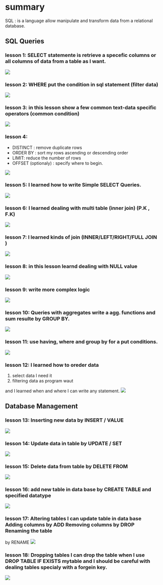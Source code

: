 # summary

SQL : is a language allow manipulate and transform data from a relational database.

## SQL Queries


### lesson 1: SELECT statemente is retrieve a specefic columns or all columns of data from a table as I want.
![](/images/sql/lesson1.jpg)

### lesson 2: WHERE put the condition in sql statement (filter data)
![](/images/sql/lesson2.jpg)

### lesson 3: in this lesson show a few common text-data specific operators (common condition)
![](/images/sql/lesson3.jpg)

### lesson 4: 
* DISTINCT : remove duplicate rows
* ORDER BY : sort my rows ascending or descending order
* LIMIT: reduce the number of rows
* OFFSET (optionaly) : specify where to begin.

![](/images/sql/lesson4.jpg)
### lesson 5: I learned how to write Simple SELECT Queries.
![](/images/sql/lesson5.jpg)
### lesson 6: I learned dealing with multi table (inner join)  (P.K , F.K)
![](/images/sql/lesson6.jpg)
### lesson 7: I learned kinds of join (INNER/LEFT/RIGHT/FULL JOIN )
![](/images/sql/lesson7.jpg)
### lesson 8: in this lesson learnd dealing with NULL value
![](/images/sql/lesson8.jpg)
### lesson 9: write more complex logic
![](/images/sql/lesson9.jpg)
### lesson 10: Queries with aggregates write a agg. functions and sum resulte by GROUP BY.
![](/images/sql/lesson10.jpg)
### lesson 11: use having, where and group by for a put conditions.
![](/images/sql/lesson11.jpg)
### lesson 12: I learned how to oreder data 
1. select data I need it 
2. filtering data as program waut

and I learned when and where I can write any statement.
![](/images/sql/lesson12.jpg)
## Database Management

### lesson 13: Inserting new data by INSERT / VALUE
![](/images/sql/lesson13.jpg)
### lesson 14: Update data in table by UPDATE / SET
![](/images/sql/lesson14.jpg)
### lesson 15: Delete data from table by DELETE FROM
![](/images/sql/lesson15.jpg)
### lesson 16: add new table in data base by  CREATE TABLE and specified datatype
![](/images/sql/lesson16.jpg)
### lesson 17: Altering tables I can update table in data base Adding columns by ADD Removing columns by DROP Renaming the table
by RENAME
![](/images/sql/lesson17.jpg)
### lesson 18: Dropping tables I can drop the table when I use DROP TABLE IF EXISTS mytable and I should be careful with dealing tables specialy with a forgein key.
![](/images/sql/lesson18.jpg)